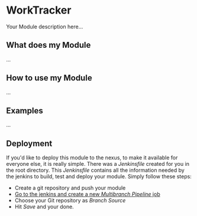 # WorkTracker
Your Module description here...
## What does my Module
...
## How to use my Module
...
## Examples
...
## Deployment
If you'd like to deploy this module to the nexus, to make it available for everyone else, it is really simple.
There was a _Jenkinsfile_ created for you in the root directory. This _Jenkinsfile_ contains all the information
needed by the jenkins to build, test and deploy your module. Simply follow these steps:
* Create a git repository and push your module
* [Go to the jenkins and create a new *Multibranch Pipeline* job](http://192.168.1.7:8080/view/all/newJob)
* Choose your Git repository as *Branch Source*
* Hit *Save* and your done.

